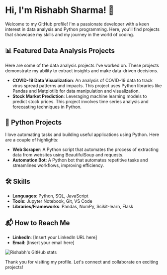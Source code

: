 # Hi, I'm Rishabh Sharma! 👋

Welcome to my GitHub profile! I'm a passionate developer with a keen interest in data analysis and Python programming. Here, you'll find projects that showcase my skills and my journey in the world of coding.

## 📊 Featured Data Analysis Projects
Here are some of the data analysis projects I've worked on. These projects demonstrate my ability to extract insights and make data-driven decisions.

- **COVID-19 Data Visualization**: An analysis of COVID-19 data to track virus spread patterns and impacts. This project uses Python libraries like Pandas and Matplotlib for data manipulation and visualization.
- **Stock Market Prediction**: Leveraging machine learning models to predict stock prices. This project involves time series analysis and forecasting techniques in Python.

## 🐍 Python Projects
I love automating tasks and building useful applications using Python. Here are a couple of highlights:

- **Web Scraper**: A Python script that automates the process of extracting data from websites using BeautifulSoup and requests.
- **Automation Bot**: A Python bot that automates repetitive tasks and streamlines workflows, improving efficiency.

## 🛠 Skills
- **Languages**: Python, SQL, JavaScript
- **Tools**: Jupyter Notebook, Git, VS Code
- **Libraries/Frameworks**: Pandas, NumPy, Scikit-learn, Flask

## 📬 How to Reach Me
- **LinkedIn**: [Insert your LinkedIn URL here]
- **Email**: [Insert your email here]

![Rishabh's GitHub stats](https://github-readme-stats.vercel.app/api?username=Rishabh-9947&show_icons=true&theme=radical)

Thank you for visiting my profile. Let's connect and collaborate on exciting projects!

